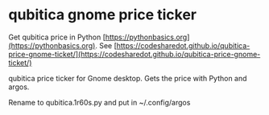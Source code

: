 # qubitica gnome price ticker

Get qubitica price in Python [https://pythonbasics.org](https://pythonbasics.org).
See [https://codesharedot.github.io/qubitica-price-gnome-ticket/](https://codesharedot.github.io/qubitica-price-gnome-ticket/)

qubitica price ticker for Gnome desktop. Gets the price with Python and argos.

Rename to qubitica.1r60s.py and put in ~/.config/argos
